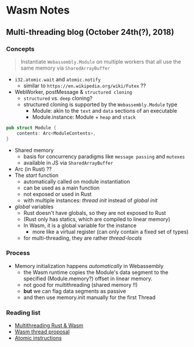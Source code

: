 # Wasm Notes

## Multi-threading blog (October 24th(?), 2018)

### Concepts

> Instantiate `Webassembly.Module` on multiple workers that all use the same memory via `SharedArrayBuffer`

* `i32.atomic.wait` and `atomic.notify`
  - similar to `https://en.wikipedia.org/wiki/Futex` ??
* WebWorker, postMessage & `structured cloning`
  - `structured` vs. `deep` cloning?
  - structured cloning is supported by the `Webassembly.Module` type
    + Module: akin to the `text` and `data` sections of an executable
    + Module.instance: Module + `heap` and `stack`
```rust
pub struct Module {
    contents: Arc<ModuleContents>,
}
```
* Shared memory
  - basis for concurrency paradigms like `message passing` and `mutexes`
  - available in JS via `SharedArrayBuffer`
* Arc (in Rust) ??
* The *start* function
  - automatically called on module instantiation
  - can be used as a main function
  - not exposed or used in Rust
  - with multiple instances: *thread init* instead of *global init*
* *global* variables
  - Rust doesn't have globals, so they are not exposed to Rust
  - (Rust only has statics, which are compiled to linear memory)
  - In Wasm, it is a global variable for the instance 
    + more like a virtual register (can only contain a fixed set of types)
  - for multi-threading, they are rather *thread-locals*


### Process

* Memory initialization happens *automatically* in Webassembly
  - the Wasm runtime copies the Module's data segment to the specified (Module.memory?) offset in linear memory.
  - not good for multithreading (shared memory !!)
  - **but** we can flag data segments as passive
  - and then use memory.init manually for the first Thread



### Reading list

* [Multithreading Rust & Wasm](https://rustwasm.github.io/2018/10/24/multithreading-rust-and-wasm.html)
* [Wasm thread proposal]()
* [Atomic instructions](https://github.com/WebAssembly/threads/blob/master/proposals/threads/Overview.md#atomic-memory-accesses)
  